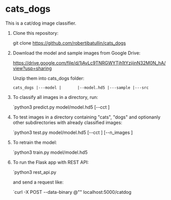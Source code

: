 # cats_dogs

This is a cat/dog image classifier.

1) Clone this repository:

    git clone https://github.com/robertibatullin/cats_dogs
    
2) Download the model and sample images from Google Drive:

    https://drive.google.com/file/d/1jAvLc9TNRGWYTjh1tYzjiinN32M0N_hA/view?usp=sharing

    Unzip them into cats_dogs folder:
    
    `
    cats_dogs
            |---model
            |       |--model.hd5
            |---sample
            |---src
    `

3) To classify all images in a directory, run:

    `python3 predict.py model/model.hd5 <DIRECTORY> [--cct <CONFIDENCE THRESHOLD>]

4) To test images in a directory containing "cats", "dogs" and optionanly other subdirectories with already classified images:

    `python3 test.py model/model.hd5 <DIRECTORY> [--cct <CONFIDENCE THRESHOLD>] [--n_images <NUMBER OF IMAGES TO TEST IN EACH DIRECTORY>]
   
5) To retrain the model:

    `python3 train.py model/model.hd5 <TRAIN IMAGES DIRECTORY> <VALIDATION IMAGES DIRECTORY> <NUMBER OF EPOCHS>

6) To run the Flask app with REST API:

    `python3 rest_api.py
    
    and send a request like:
    
    `curl -X POST --data-binary @"<IMAGE FILE PATH>" localhost:5000/catdog

 